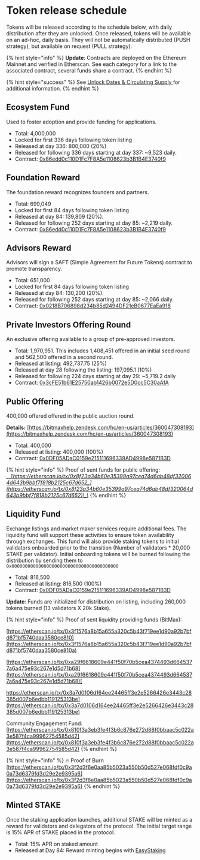 # Token release schedule

Tokens will be released according to the schedule below, with daily distribution after they are unlocked. Once released, tokens will be available on an ad-hoc, daily basis. They will not be automatically distributed \(PUSH strategy\), but available on request \(PULL strategy\).

{% hint style="info" %}
**Update**: Contracts are deployed on the Ethereum Mainnet and verified in Etherscan. See each category for a link to the associated contract, several funds share a contract.
{% endhint %}

{% hint style="success" %}
See [Unlock Dates & Circulating Supply ](unlock-dates-and-circulating-supply.md)for additional information.
{% endhint %}

## Ecosystem Fund

Used to foster adoption and provide funding for applications.

* Total: 4,000,000
* Locked for first 336 days following token listing
* Released at day 336: 800,000 \(20%\)
* Released for following 336 days starting at day 337: ~9,523 daily.
* Contract: [0x86edd0c110D1Fc7F8A5e1108623b3B1B4E3740f9](https://etherscan.io/address/0x86edd0c110d1fc7f8a5e1108623b3b1b4e3740f9)

## Foundation Reward

The foundation reward recognizes founders and partners.

* Total: 699,049
* Locked for first 84 days following token listing
* Released at day 84: 139,809 \(20%\). 
* Released for following 252 days starting at day 85: ~2,219 daily.
* Contract: [0x86edd0c110D1Fc7F8A5e1108623b3B1B4E3740f9](https://etherscan.io/address/0x86edd0c110d1fc7f8a5e1108623b3b1b4e3740f9)

## **Advisors Reward**

Advisors will sign a SAFT \(Simple Agreement for Future Tokens\) contract to promote transparency.

* Total: 651,000
* Locked for first 84 days following token listing
* Released at day 84: 130,200 \(20%\). 
* Released for following 252 days starting at day 85: ~2,066 daily.
* Contract: [0x0218B706898d234b85d2494DF21eB0677EaEa918](https://etherscan.io/address/0x0218B706898d234b85d2494DF21eB0677EaEa918)

## Private Investors Offering Round

An exclusive offering available to a group of pre-approved investors.

* Total: 1,970,951. This includes 1,408,451 offered in an initial seed round and 562,500 offered in a second round.
* Released at listing: 492,737.75 \(25%\)
* Released at day 28 following the listing: 197,095.1 \(10%\)
* Released for following 224 days starting at day 29: ~5,719.2 daily
* Contract: [0x3cFE51b61E25750ab1426b0072e5D0cc5C30aAfA](https://etherscan.io/address/0x3cFE51b61E25750ab1426b0072e5D0cc5C30aAfA)

## Public Offering

400,000 offered offered in the public auction round.

**Details:** [https://bitmaxhelp.zendesk.com/hc/en-us/articles/360047308193](https://bitmaxhelp.zendesk.com/hc/en-us/articles/360047308193)

* Total: 400,000
* Released at listing: 400,000 \(100%\)
* Contract: [0x0DF05ADaC0159e215111696339AD4998e5871B3D](https://etherscan.io/address/0x0df05adac0159e215111696339ad4998e5871b3d)

{% hint style="info" %}
Proof of sent funds for public offering:  
__[_https://etherscan.io/tx/0x8f23a34b60e35399a97cea74d6ab48df320064d643b9bbf7f818b2125c67d652_](https://etherscan.io/tx/0x8f23a34b60e35399a97cea74d6ab48df320064d643b9bbf7f818b2125c67d652)\_\_
{% endhint %}

## Liquidity Fund

Exchange listings and market maker services require additional fees. The liquidity fund will support these activities to ensure token availability through exchanges. This fund will also provide staking tokens to initial validators onboarded prior to the transition \(Number of validators \* 20,000 STAKE per validator\). Initial onboarding tokens will be burned following the distribution by sending them to `0x0000000000000000000000000000000000000000`

* Total: 816,500
* Released at listing: 816,500 \(100%\)
* Contract: [0x0DF05ADaC0159e215111696339AD4998e5871B3D](https://etherscan.io/address/0x0df05adac0159e215111696339ad4998e5871b3d)

**Update**: Funds are initialized for distribution on listing, including 260,000 tokens burned \(13 validators X 20k Stake\).

{% hint style="info" %}
Proof of sent liquidity providing funds \(BitMax\):  
  
[https://etherscan.io/tx/0x3f1576a8b15a655a320c5b43f719ee1d90a92b7bfd871bf5740daa3580ce810](https://etherscan.io/tx/0x3f1576a8b15a655a320c5b43f719ee1d90a92b7bfd871bf5740daa3580ce810a)  
  
[https://etherscan.io/tx/0xa29f6618609e441f50f70b5cea4374493d6645377a6a475e93c267e1d5d71b68](https://etherscan.io/tx/0xa29f6618609e441f50f70b5cea4374493d6645377a6a475e93c267e1d5d71b68)[  
  
https://etherscan.io/tx/0x3a7d0106d164ee24465ff3e2e5266426e3443c28385d007b6edbb119125313be](https://etherscan.io/tx/0x3a7d0106d164ee24465ff3e2e5266426e3443c28385d007b6edbb119125313be)

Community Engagement Fund: [https://etherscan.io/tx/0x810f3a3eb3fe4f3b6c876e272d88f0bbaac5c022a3e587f4ca99962754585d42](https://etherscan.io/tx/0x810f3a3eb3fe4f3b6c876e272d88f0bbaac5c022a3e587f4ca99962754585d42)
{% endhint %}

{% hint style="info" %}
🔥 Proof of Burn   
[https://etherscan.io/tx/0x3f2d3f6e0aa85b5023a550b50d527e068fdf0c9a0a73d6379fd3d29e2e9395a6](https://etherscan.io/tx/0x3f2d3f6e0aa85b5023a550b50d527e068fdf0c9a0a73d6379fd3d29e2e9395a6) 
{% endhint %}

## Minted STAKE

Once the staking application launches, additional STAKE will be minted as a reward for validators and delegators of the protocol. The  initial target range is 15% APR of STAKE placed in the protocol.

* Total: 15% APR on staked amount
* Released at Day 84: Reward minting begins with [EasyStaking](../../easy-staking/)

